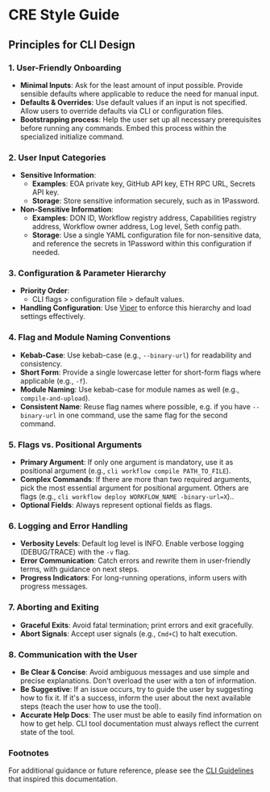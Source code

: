 # CRE Style Guide

## Principles for CLI Design

### 1. **User-Friendly Onboarding**
- **Minimal Inputs**: Ask for the least amount of input possible. Provide sensible defaults where applicable to reduce the need for manual input.
- **Defaults & Overrides**: Use default values if an input is not specified. Allow users to override defaults via CLI or configuration files.
- **Bootstrapping process**: Help the user set up all necessary prerequisites before running any commands. Embed this process within the specialized initialize command.

### 2. **User Input Categories**
- **Sensitive Information**:
    - **Examples**: EOA private key, GitHub API key, ETH RPC URL, Secrets API key.
    - **Storage**: Store sensitive information securely, such as in 1Password.
- **Non-Sensitive Information**:
    - **Examples**: DON ID, Workflow registry address, Capabilities registry address, Workflow owner address, Log level, Seth config path.
    - **Storage**: Use a single YAML configuration file for non-sensitive data, and reference the secrets in 1Password within this configuration if needed.

### 3. **Configuration & Parameter Hierarchy**
- **Priority Order**:
    - CLI flags > configuration file > default values.
- **Handling Configuration**: Use [Viper](https://github.com/spf13/viper) to enforce this hierarchy and load settings effectively.

### 4. **Flag and Module Naming Conventions**
- **Kebab-Case**: Use kebab-case (e.g., `--binary-url`) for readability and consistency.
- **Short Form**: Provide a single lowercase letter for short-form flags where applicable (e.g., `-f`).
- **Module Naming**: Use kebab-case for module names as well (e.g., `compile-and-upload`).
- **Consistent Name**: Reuse flag names where possible, e.g. if you have `--binary-url` in one command, use the same flag for the second command.

### 5. **Flags vs. Positional Arguments**
- **Primary Argument**: If only one argument is mandatory, use it as positional argument (e.g., `cli workflow compile PATH_TO_FILE`).
- **Complex Commands**: If there are more than two required arguments, pick the most essential argument for positional argument. Others are flags (e.g., `cli workflow deploy WORKFLOW_NAME -binary-url=X`)..
- **Optional Fields**: Always represent optional fields as flags.

### 6. **Logging and Error Handling**
- **Verbosity Levels**: Default log level is INFO. Enable verbose logging (DEBUG/TRACE) with the `-v` flag.
- **Error Communication**: Catch errors and rewrite them in user-friendly terms, with guidance on next steps.
- **Progress Indicators**: For long-running operations, inform users with progress messages.

### 7. **Aborting and Exiting**
- **Graceful Exits**: Avoid fatal termination; print errors and exit gracefully.
- **Abort Signals**: Accept user signals (e.g., `Cmd+C`) to halt execution.

### 8. **Communication with the User**
- **Be Clear & Concise**: Avoid ambiguous messages and use simple and precise explanations. Don't overload the user with a ton of information.
- **Be Suggestive**: If an issue occurs, try to guide the user by suggesting how to fix it. If it's a success, inform the user about the next available steps (teach the user how to use the tool).
- **Accurate Help Docs**: The user must be able to easily find information on how to get help. CLI tool documentation must always reflect the current state of the tool.

### **Footnotes**
For additional guidance or future reference, please see the [CLI Guidelines](https://clig.dev/#guidelines) that inspired this documentation.
